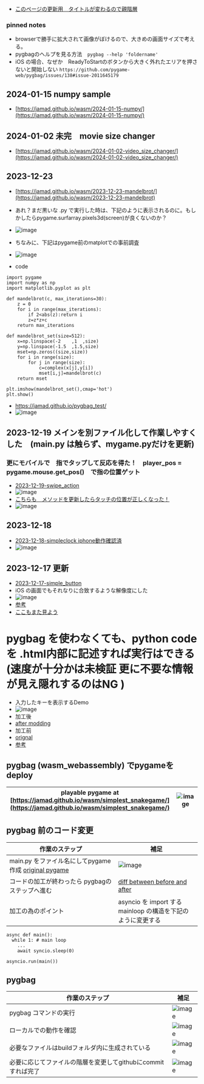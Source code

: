 <link rel="stylesheet" type="text/css" href="/assets/css/styles.css">

* [このページの更新用　タイトルが変わるので親階層](https://github.com/jamad/jamad.github.io/tree/master/_posts)

### pinned notes
* browserで勝手に拡大されて画像がぼけるので、大きめの画面サイズで考える。
* pygbagのヘルプを見る方法　`pygbag --help 'foldername'`
* iOS の場合、なぜか　ReadyToStartのボタンから大きく外れたエリアを押さないと開始しない  `https://github.com/pygame-web/pygbag/issues/138#issue-2011645179`

## 2024-01-15 numpy sample 
* [https://jamad.github.io/wasm/2024-01-15-numpy/](https://jamad.github.io/wasm/2024-01-15-numpy/)

## 2024-01-02 未完　movie size changer
* [https://jamad.github.io/wasm/2024-01-02-video_size_changer/](https://jamad.github.io/wasm/2024-01-02-video_size_changer/)
  

## 2023-12-23
* [https://jamad.github.io/wasm/2023-12-23-mandelbrot/](https://jamad.github.io/wasm/2023-12-23-mandelbrot)
* あれ？まだ黒いな  .py で実行した時は、下記のように表示されるのに。もしかしたらpygame.surfarray.pixels3d(screen)が良くないのか？
* ![image](https://github.com/jamad/jamad.github.io/assets/949913/6aecef9a-3df1-4481-900d-945d114e96ec)


* ちなみに、下記はpygame前のmatplotでの事前調査
* ![image](https://github.com/jamad/jamad.github.io/assets/949913/0a2ccab2-3a5f-4559-97ce-0d00923f8fde)
* code

```
import pygame
import numpy as np
import matplotlib.pyplot as plt

def mandelbrot(c, max_iterations=30):
    z = 0
    for i in range(max_iterations):
        if 2<abs(z):return i
        z=z*z+c
    return max_iterations 

def mandelbrot_set(size=512):
    x=np.linspace(-2    ,1  ,size)
    y=np.linspace(-1.5  ,1.5,size)
    mset=np.zeros((size,size))
    for i in range(size):
        for j in range(size):
            c=complex(x[j],y[i])
            mset[i,j]=mandelbrot(c)
    return mset

plt.imshow(mandelbrot_set(),cmap='hot')
plt.show()
```


* https://jamad.github.io/pygbag_test/
* ![image](https://github.com/jamad/jamad.github.io/assets/949913/93a52565-d14e-44c4-b571-2e9b2e5920c7)


## 2023-12-19 メインを別ファイル化して作業しやすくした　(main.py は触らず、mygame.pyだけを更新)
### 更にモバイルで　指でタップして反応を得た！　player_pos = pygame.mouse.get_pos()　で指の位置ゲット
* [2023-12-19-swipe_action ](https://jamad.github.io/wasm/2023-12-19-swipe_action/index.html)
* ![image](https://github.com/jamad/jamad.github.io/assets/949913/3675df6f-c1d5-49b4-b064-d05683d78c32)
* [こちらも　メソッドを更新したらタッチの位置が正しくなった！](https://jamad.github.io/wasm/2023-12-19-touch_action/)
* ![image](https://github.com/jamad/jamad.github.io/assets/949913/b8010e57-35e8-4000-bd01-a378d9af49c4)


## 2023-12-18
* [2023-12-18-simpleclock iphone動作確認済](https://jamad.github.io/wasm/2023-12-18-simpleclock/)
* ![image](https://github.com/jamad/jamad.github.io/assets/949913/680a1d64-1320-4b0c-8ae5-3a18fb012427)

## 2023-12-17 更新
* [2023-12-17-simple_button](https://jamad.github.io/wasm/2023-12-17-simple_button/)
* iOS の画面でもそれなりに合致するような解像度にした
* ![image](https://github.com/jamad/jamad.github.io/assets/949913/72e8d875-ffcc-4506-8f16-b2ae58292628)
* [参考](https://github.com/pygame-web/pygbag)
* [ここもまた見よう](https://github.com/pygame-web/pygame-web.github.io/blob/main/wiki/pygbag-code/README.md)


<link rel="stylesheet" type="text/css" href="/assets/css/styles.css">

# pygbag を使わなくても、python code を .html内部に記述すれば実行はできる (速度が十分かは未検証 更に不要な情報が見え隠れするのはNG )
* 入力したキーを表示するDemo
* ![image](https://github.com/jamad/jamad.github.io/assets/949913/bed98232-1841-4a8f-af52-c1787b44dc7f)
* 加工後
* [after modding](https://jamad.github.io/wasm/pygame-web/pygame_simplest.html)
* 加工前
* [orignal](https://jamad.github.io/wasm/pygame-web/pygame_simplest.py)
* [参考](https://pygame-web.github.io/wiki/pygbag-code/)



## pygbag (wasm_webassembly) でpygameをdeploy

|playable pygame at [https://jamad.github.io/wasm/simplest_snakegame/](https://jamad.github.io/wasm/simplest_snakegame/)|![image](https://github.com/jamad/jamad.github.io/assets/949913/d0b4b29b-4b2d-4cc1-83ac-15b5289ea13d)|
|-|-|

## pygbag 前のコード変更

|作業のステップ|補足|
|-|-|
|main.py をファイル名にしてpygame作成 [original pygame](https://github.com/jamad/jamad.github.io/commit/b81478935a263176660824928385a67ddc909fb8?diff=unified&w=0)|![image](https://github.com/jamad/jamad.github.io/assets/949913/de710223-ef60-4c0f-96e6-358972bb7f12)|
|コードの加工が終わったら pygbagのステップへ進む　|[diff between before and after](https://github.com/jamad/jamad.github.io/commit/210a7ad0bcecc3d415990180ecc1b1a69433cbd8?diff=split&w=0)|
|加工の為のポイント| asyncio を import する <br> mainloop の構造を下記のように変更する|
  
```
async def main():
  while 1: # main loop
    ...
    await syncio.sleep(0)

asyncio.run(main())
```

## pygbag

|作業のステップ|補足|
|-|-|
|pygbag コマンドの実行|![image](https://github.com/jamad/jamad.github.io/assets/949913/490df2e4-9ed9-4a2e-89a0-89015d911c58)|
|ローカルでの動作を確認|![image](https://github.com/jamad/jamad.github.io/assets/949913/42c50d57-08bc-4688-82d0-87923f5385f9)|
|必要なファイルはbuildフォルダ内に生成されている|![image](https://github.com/jamad/jamad.github.io/assets/949913/63766277-7a2d-4d1f-9df9-27f998f6f002)|
|必要に応じてファイルの階層を変更してgithubにcommitすれば完了|![image](https://github.com/jamad/jamad.github.io/assets/949913/4cdef75e-1694-437f-8590-54c42b45199e)|

